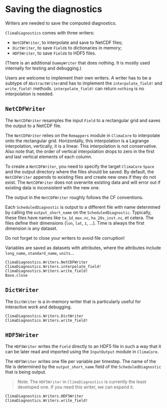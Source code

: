 # Saving the diagnostics

Writers are needed to save the computed diagnostics.

`ClimaDiagnostics` comes with three writers:
- `NetCDFWriter`, to interpolate and save to NetCDF files;
- `DictWriter`, to save `Field`s to dictionaries in memory;
- `HDF5Writer`, to save `Field`s to HDF5 files.

(There is an additional `DummyWriter` that does nothing. It is mostly used internally for testing and debugging.)

Users are welcome to implement their own writers. A writer has to be a subtype
of `AbstractWriter`and has to implement the `interpolate_field!` and
`write_field!` methods. `interpolate_field!` can return `nothing` is no
interpolation is needed.

## `NetCDFWriter`

The `NetCDFWriter` resamples the input `Field` to a rectangular grid and saves
the output to a NetCDF file.

The `NetCDFWriter` relies on the `Remappers` module in `ClimaCore` to
interpolate onto the rectangular grid. Horizontally, this interpolation is a
Lagrange interpolation, vertically, it is a linear. This interpolation is not
conservative. Also note that, the order of vertical interpolation drops to zero
in the first and last vertical elements of each column.

To create a `NetCDFWriter`, you need to specify the target `ClimaCore` `Space`
and the output directory where the files should be saved. By default, the
`NetCDFWriter` appends to existing files and create new ones if they do not
exist. The `NetCDFWriter` does not overwrite existing data and will error out if
existing data is inconsistent with the new one.

The output in the `NetCDFWriter` roughly follows the CF conventions.

Each `ScheduledDiagnostic` is output to a different file with name determined by
calling the `output_short_name` on the `ScheduledDiagnostic`. Typically, these
files have names like `ta_1d_max.nc`, `ha_20s_inst.nc`, et cetera. The files
define their dimensions (`lon`, `lat`, `z`, ...). Time is always the first
dimension is any dataset.

Do not forget to close your writers to avoid file corruption!

Variables are saved as datasets with attributes, where the attributes include
`long_name`, `standard_name`, `units`...

```@docs
ClimaDiagnostics.Writers.NetCDFWriter
ClimaDiagnostics.Writers.interpolate_field!
ClimaDiagnostics.Writers.write_field!
Base.close
```

## `DictWriter`

The `DictWriter` is a in-memory writer that is particularly useful for
interactive work and debugging.

```@docs
ClimaDiagnostics.Writers.DictWriter
ClimaDiagnostics.Writers.write_field!
```

## `HDF5Writer`

 The `HDF5Writer` writes the `Field` directly to an HDF5 file in such a way that
it can be later read and imported using the `InputOutput` module in `ClimaCore`.

The `HDF5Writer` writes one file per variable per timestep. The name of the file
is determined by the `output_short_name` field of the `ScheduledDiagnostic` that
is being output.

> Note: The `HDF5Writer` in `ClimaDiagnostics` is currently the least developed
> one. If you need this writer, we can expand it.

```@docs
ClimaDiagnostics.Writers.HDF5Writer
ClimaDiagnostics.Writers.write_field!
```
